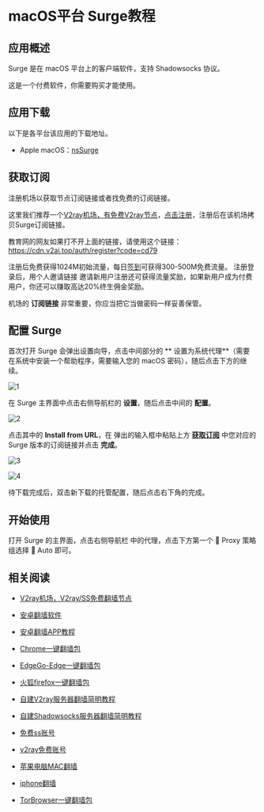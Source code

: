 # macOS平台 Surge教程

## 应用概述

Surge 是在 macOS 平台上的客户端软件，支持 Shadowsocks 协议。

这是一个付费软件，你需要购买才能使用。

## 应用下载

以下是各平台该应用的下载地址。

- Apple macOS：[nsSurge](https://nssurge.com/mac/v3/Surge-latest.zip)


## 获取订阅

注册机场以获取节点订阅链接或者找免费的订阅链接。

这里我们推荐一个[V2ray机场，有免费V2ray节点](https://github.com/bannedbook/fanqiang/wiki/V2ray%E6%9C%BA%E5%9C%BA)，[点击注册](https://w1.v2ai.top/auth/register?code=cd79)，注册后在该机场拷贝Surge订阅链接。

教育网的网友如果打不开上面的链接，请使用这个链接：
https://cdn.v2ai.top/auth/register?code=cd79

注册后免费获得1024M初始流量，每日[签到](https://raw.githubusercontent.com/bannedbook/fanqiang/master/v2sshttps://v2free.org/docs/SSPanel/macOS/images/checkin.jpg)可获得300-500M免费流量。
注册登录后，用个人邀请链接 邀请新用户注册还可获得流量奖励，如果新用户成为付费用户，你还可以赚取高达20%终生佣金奖励。

机场的 **订阅链接** 非常重要，你应当把它当做密码一样妥善保管。

## 配置 Surge

首次打开 Surge 会弹出设置向导，点击中间部分的 ** 设置为系统代理**（需要 在系统中安装一个帮助程序，需要输入您的 macOS 密码），随后点击下方的继续。

![1](https://v2free.org/docs/SSPanel/macOS/images/Surge-1.png ':size=600')

在 Surge 主界面中点击右侧导航栏的 **设置**，随后点击中间的 **配置**。

![2](https://v2free.org/docs/SSPanel/macOS/images/Surge-2.png ':size=600')

点击其中的 **Install from URL**，在 弹出的输入框中粘贴上方 **[获取订阅](#获取订阅)** 中您对应的 Surge 版本的订阅链接并点击 **完成**。

![3](https://v2free.org/docs/SSPanel/macOS/images/Surge-3.png ':size=600')

![4](https://v2free.org/docs/SSPanel/macOS/images/Surge-4.png ':size=600')

待下载完成后，双击新下载的托管配置，随后点击右下角的完成。

## 开始使用

打开 Surge 的主界面，点击右侧导航栏  中的代理，点击下方第一个 🍃 Proxy 策略组选择 🏃 Auto 即可。

## 相关阅读
*   [V2ray机场，V2ray/SS免费翻墙节点](https://github.com/bannedbook/fanqiang/wiki/V2ray%E6%9C%BA%E5%9C%BA)

*   [安卓翻墙软件](https://github.com/bannedbook/fanqiang/wiki/%E5%AE%89%E5%8D%93%E7%BF%BB%E5%A2%99%E8%BD%AF%E4%BB%B6)
*   [安卓翻墙APP教程](/fanqiang/android)
*   [Chrome一键翻墙包](https://github.com/bannedbook/fanqiang/wiki/Chrome%E4%B8%80%E9%94%AE%E7%BF%BB%E5%A2%99%E5%8C%85)
*   [EdgeGo-Edge一键翻墙包](/fanqiang/EdgeGo)
*   [火狐firefox一键翻墙包](https://github.com/bannedbook/fanqiang/wiki/%E7%81%AB%E7%8B%90firefox%E4%B8%80%E9%94%AE%E7%BF%BB%E5%A2%99%E5%8C%85)
*   [自建V2ray服务器翻墙简明教程](/fanqiang/v2ss/%E8%87%AA%E5%BB%BAV2ray%E6%9C%8D%E5%8A%A1%E5%99%A8%E7%AE%80%E6%98%8E%E6%95%99%E7%A8%8B)
*   [自建Shadowsocks服务器翻墙简明教程](/fanqiang/v2ss/%E8%87%AA%E5%BB%BAShadowsocks%E6%9C%8D%E5%8A%A1%E5%99%A8%E7%AE%80%E6%98%8E%E6%95%99%E7%A8%8B)
*   [免费ss账号](https://github.com/bannedbook/fanqiang/wiki/%E5%85%8D%E8%B4%B9ss%E8%B4%A6%E5%8F%B7)
*   [v2ray免费账号](https://github.com/bannedbook/fanqiang/wiki/v2ray%E5%85%8D%E8%B4%B9%E8%B4%A6%E5%8F%B7)
*   [苹果电脑MAC翻墙](https://github.com/bannedbook/fanqiang/wiki/%E8%8B%B9%E6%9E%9C%E7%94%B5%E8%84%91MAC%E7%BF%BB%E5%A2%99)
*   [iphone翻墙](https://github.com/bannedbook/fanqiang/wiki/iphone%E7%BF%BB%E5%A2%99)
*   [TorBrowser一键翻墙包](https://github.com/bannedbook/fanqiang/wiki/TorBrowser%E4%B8%80%E9%94%AE%E7%BF%BB%E5%A2%99%E5%8C%85)